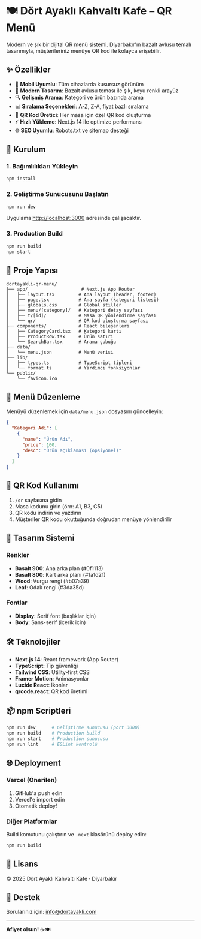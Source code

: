 # 🍽️ Dört Ayaklı Kahvaltı Kafe – QR Menü

Modern ve şık bir dijital QR menü sistemi. Diyarbakır'ın bazalt avlusu temalı tasarımıyla, müşterileriniz menüye QR kod ile kolayca erişebilir.

## ✨ Özellikler

- 📱 **Mobil Uyumlu**: Tüm cihazlarda kusursuz görünüm
- 🎨 **Modern Tasarım**: Bazalt avlusu teması ile şık, koyu renkli arayüz
- 🔍 **Gelişmiş Arama**: Kategori ve ürün bazında arama
- 📊 **Sıralama Seçenekleri**: A-Z, Z-A, fiyat bazlı sıralama
- 🎯 **QR Kod Üretici**: Her masa için özel QR kod oluşturma
- ⚡ **Hızlı Yükleme**: Next.js 14 ile optimize performans
- 🌐 **SEO Uyumlu**: Robots.txt ve sitemap desteği

## 🚀 Kurulum

### 1. Bağımlılıkları Yükleyin

```bash
npm install
```

### 2. Geliştirme Sunucusunu Başlatın

```bash
npm run dev
```

Uygulama [http://localhost:3000](http://localhost:3000) adresinde çalışacaktır.

### 3. Production Build

```bash
npm run build
npm start
```

## 📂 Proje Yapısı

```
dortayakli-qr-menu/
├── app/                    # Next.js App Router
│   ├── layout.tsx         # Ana layout (header, footer)
│   ├── page.tsx           # Ana sayfa (kategori listesi)
│   ├── globals.css        # Global stiller
│   ├── menu/[category]/   # Kategori detay sayfası
│   ├── t/[id]/            # Masa QR yönlendirme sayfası
│   └── qr/                # QR kod oluşturma sayfası
├── components/            # React bileşenleri
│   ├── CategoryCard.tsx   # Kategori kartı
│   ├── ProductRow.tsx     # Ürün satırı
│   └── SearchBar.tsx      # Arama çubuğu
├── data/
│   └── menu.json          # Menü verisi
├── lib/
│   ├── types.ts           # TypeScript tipleri
│   └── format.ts          # Yardımcı fonksiyonlar
└── public/
    └── favicon.ico
```

## 📝 Menü Düzenleme

Menüyü düzenlemek için `data/menu.json` dosyasını güncelleyin:

```json
{
  "Kategori Adı": [
    {
      "name": "Ürün Adı",
      "price": 100,
      "desc": "Ürün açıklaması (opsiyonel)"
    }
  ]
}
```

## 🔗 QR Kod Kullanımı

1. `/qr` sayfasına gidin
2. Masa kodunu girin (örn: A1, B3, C5)
3. QR kodu indirin ve yazdırın
4. Müşteriler QR kodu okuttuğunda doğrudan menüye yönlendirilir

## 🎨 Tasarım Sistemi

### Renkler

- **Basalt 900**: Ana arka plan (#0f1113)
- **Basalt 800**: Kart arka planı (#1a1d21)
- **Wood**: Vurgu rengi (#b07a39)
- **Leaf**: Odak rengi (#3da35d)

### Fontlar

- **Display**: Serif font (başlıklar için)
- **Body**: Sans-serif (içerik için)

## 🛠️ Teknolojiler

- **Next.js 14**: React framework (App Router)
- **TypeScript**: Tip güvenliği
- **Tailwind CSS**: Utility-first CSS
- **Framer Motion**: Animasyonlar
- **Lucide React**: İkonlar
- **qrcode.react**: QR kod üretimi

## 📦 npm Scriptleri

```bash
npm run dev      # Geliştirme sunucusu (port 3000)
npm run build    # Production build
npm run start    # Production sunucusu
npm run lint     # ESLint kontrolü
```

## 🌐 Deployment

### Vercel (Önerilen)

1. GitHub'a push edin
2. Vercel'e import edin
3. Otomatik deploy!

### Diğer Platformlar

Build komutunu çalıştırın ve `.next` klasörünü deploy edin:

```bash
npm run build
```

## 📄 Lisans

© 2025 Dört Ayaklı Kahvaltı Kafe · Diyarbakır

## 🤝 Destek

Sorularınız için: [info@dortayakli.com](mailto:info@dortayakli.com)

---

**Afiyet olsun!** ☕🍽️

